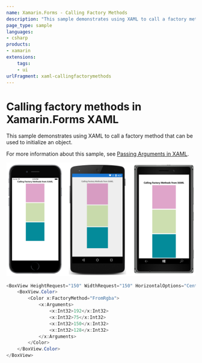 ```yaml
---
name: Xamarin.Forms - Calling Factory Methods
description: "This sample demonstrates using XAML to call a factory method that can be used to initialize an object (UI)"
page_type: sample
languages:
- csharp
products:
- xamarin
extensions:
    tags:
    - ui
urlFragment: xaml-callingfactorymethods
---
```

# Calling factory methods in Xamarin.Forms XAML

This sample demonstrates using XAML to call a factory method that can be used to initialize an object.

For more information about this sample, see [Passing Arguments in XAML](https://docs.microsoft.com/xamarin/xamarin-forms/xaml/passing-arguments).

![Calling Factory Methods application screenshot](Screenshots/01All.png "Calling Factory Methods application screenshot")

```csharp
<BoxView HeightRequest="150" WidthRequest="150" HorizontalOptions="Center">
    <BoxView.Color>
        <Color x:FactoryMethod="FromRgba">
            <x:Arguments>
                <x:Int32>192</x:Int32>
                <x:Int32>75</x:Int32>
                <x:Int32>150</x:Int32>
                <x:Int32>128</x:Int32>
            </x:Arguments>
        </Color>
    </BoxView.Color>
</BoxView>
```
